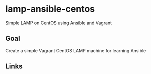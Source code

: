 lamp-ansible-centos
===================

Simple LAMP on CentOS using Ansible and Vagrant


## Goal

Create a simple Vagrant CentOS LAMP machine for learning Ansible

## Links

